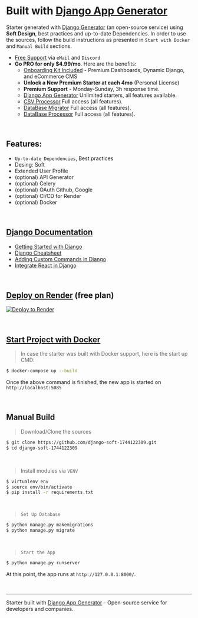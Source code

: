 # Built with [Django App Generator](https://app-generator.dev/tools/django-generator/)

Starter generated with [Django Generator](https://app-generator.dev/tools/django-generator/) (an open-source service) using **Soft Design**, best practices and up-to-date Dependencies.
In order to use the sources, follow the build instructions as presented in `Start with Docker` and `Manual Build` sections. 

- [Free Support](https://app-generator.dev/ticket/create/?generated_repo=https://github.com/app-generator/django-soft-1744122309) via `eMail` and `Discord`
- **Go PRO for only $4.99/mo**. Here are the benefits:
  - [Onboarding Kit Included](https://app-generator.dev/onboarding-kit/) - Premium Dashboards, Dynamic Django, and eCommerce CMS  
  - **Unlock a New Premium Starter at each 4mo** (Personal License)
  - **Premium Support** - Monday-Sunday, 3h response time. 
  - [Django App Generator](https://app-generator.dev/tools/django-generator/) Unlimited starters, all features available.
  - [CSV Processor](https://app-generator.dev/tools/csv-processor/) Full access (all features).
  - [DataBase Migrator](https://app-generator.dev/tools/db-migrator/) Full access (all features).
  - [DataBase Processor](https://app-generator.dev/tools/db-processor/) Full access (all features).

<br />

## Features: 

- `Up-to-date Dependencies`, Best practices
- Desing: Soft
- Extended User Profile 
- (optional) API Generator
- (optional) Celery
- (optional) OAuth Github, Google
- (optional) CI/CD for Render
- (optional) Docker

<br />

## [Django Documentation](https://app-generator.dev/docs/technologies/django.html)

- [Getting Started with Django](https://app-generator.dev/docs/technologies/django/index.html)
- [Django Cheatsheet](https://app-generator.dev/docs/technologies/django/cheatsheet.html)
- [Adding Custom Commands in Django](https://app-generator.dev/docs/technologies/django/custom-command.html)
- [Integrate React in Django](https://app-generator.dev/docs/technologies/django/integrate-react.html)

<br />

## [Deploy on Render](https://app-generator.dev/docs/deployment/render/index.html) (free plan)

[![Deploy to Render](https://render.com/images/deploy-to-render-button.svg)](https://render.com/deploy)

<br /> 

## [Start Project with Docker](https://app-generator.dev/docs/technologies/docker/index.html)

> In case the starter was built with Docker support, here is the start up CMD:

```bash
$ docker-compose up --build
```

Once the above command is finished, the new app is started on `http://localhost:5085`

<br />

## Manual Build 

> Download/Clone the sources  

```bash
$ git clone https://github.com/django-soft-1744122309.git
$ cd django-soft-1744122309
```

<br />

> Install modules via `VENV`  

```bash
$ virtualenv env
$ source env/bin/activate
$ pip install -r requirements.txt
```

<br />

> `Set Up Database`

```bash
$ python manage.py makemigrations
$ python manage.py migrate
```

<br />

> `Start the App`

```bash
$ python manage.py runserver
```

At this point, the app runs at `http://127.0.0.1:8000/`. 

<br />





---
Starter built with [Django App Generator](https://app-generator.dev/tools/django-generator/) - Open-source service for developers and companies.
